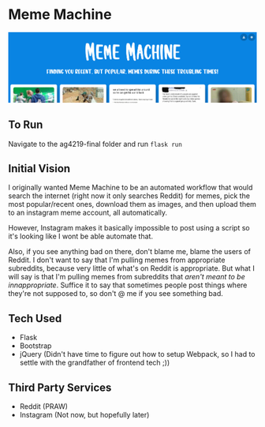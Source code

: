 # Meme Machine
![Hero Image](https://github.com/angarc/engi1006-final/blob/master/ag4219-final/static/images/hero.png)

## To Run
Navigate to the ag4219-final folder and run `flask run`

## Initial Vision
I originally wanted Meme Machine to be an automated workflow that would search the internet (right now it only searches Reddit) for memes, pick the most popular/recent ones, download them as images, and then upload them to an instagram meme account, all automatically.

However, Instagram makes it basically impossible to post using a script so it's looking like I wont be able automate that. 

Also, if you see anything bad on there, don't blame me, blame the users of Reddit. I don't want to say that I'm pulling memes from appropriate subreddits, because very little of what's on Reddit is appropriate. But what I will say is that I'm pulling memes from subreddits that *aren't meant to be innappropriate*. Suffice it to say that sometimes people post things where they're not supposed to, so don't @ me if you see something bad.

## Tech Used
- Flask
- Bootstrap
- jQuery (Didn't have time to figure out how to setup Webpack, so I had to settle with the grandfather of frontend tech ;))

## Third Party Services
- Reddit (PRAW)
- Instagram (Not now, but hopefully later)